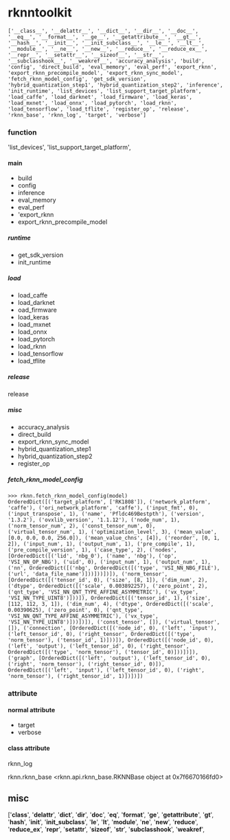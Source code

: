 # rknntoolkit

```
['__class__', '__delattr__', '__dict__', '__dir__', '__doc__', '__eq__', '__format__', '__ge__', '__getattribute__', '__gt__', '__hash__', '__init__', '__init_subclass__', '__le__', '__lt__', '__module__', '__ne__', '__new__', '__reduce__', '__reduce_ex__', '__repr__', '__setattr__', '__sizeof__', '__str__', '__subclasshook__', '__weakref__', 'accuracy_analysis', 'build', 'config', 'direct_build', 'eval_memory', 'eval_perf', 'export_rknn', 'export_rknn_precompile_model', 'export_rknn_sync_model', 'fetch_rknn_model_config', 'get_sdk_version', 'hybrid_quantization_step1', 'hybrid_quantization_step2', 'inference', 'init_runtime', 'list_devices', 'list_support_target_platform', 'load_caffe', 'load_darknet', 'load_firmware', 'load_keras', 'load_mxnet', 'load_onnx', 'load_pytorch', 'load_rknn', 'load_tensorflow', 'load_tflite', 'register_op', 'release', 'rknn_base', 'rknn_log', 'target', 'verbose']
```



### function

'list_devices', 
'list_support_target_platform', 



#### main

- build
- config
- inference
- eval_memory
- eval_perf
- 'export_rknn
- export_rknn_precompile_model

##### runtime

- get_sdk_version
- init_runtime

##### load

- load_caffe
- load_darknet
- oad_firmware
- load_keras
- load_mxnet
- load_onnx
- load_pytorch
- load_rknn
- load_tensorflow
- load_tflite

##### release

release

##### misc

- accuracy_analysis
- direct_build
- export_rknn_sync_model
- hybrid_quantization_step1
- hybrid_quantization_step2
- register_op



##### fetch_rknn_model_config

```
>>> rknn.fetch_rknn_model_config(model)
OrderedDict([('target_platform', ['RK1808']), ('network_platform', 'caffe'), ('ori_network_platform', 'caffe'), ('input_fmt', 0), ('input_transpose', 1), ('name', 'Pfldc469Bestpth'), ('version', '1.3.2'), ('ovxlib_version', '1.1.12'), ('node_num', 1), ('norm_tensor_num', 2), ('const_tensor_num', 0), ('virtual_tensor_num', 1), ('optimization_level', 3), ('mean_value', [0.0, 0.0, 0.0, 256.0]), ('mean_value_chns', [4]), ('reorder', [0, 1, 2]), ('input_num', 1), ('output_num', 1), ('pre_compile', 1), ('pre_compile_version', 1), ('case_type', 2), ('nodes', [OrderedDict([('lid', 'nbg_0'), ('name', 'nbg'), ('op', 'VSI_NN_OP_NBG'), ('uid', 0), ('input_num', 1), ('output_num', 1), ('nn', OrderedDict([('nbg', OrderedDict([('type', 'VSI_NN_NBG_FILE'), ('url', 'data_file_name')]))]))])]), ('norm_tensor', [OrderedDict([('tensor_id', 0), ('size', [8, 1]), ('dim_num', 2), ('dtype', OrderedDict([('scale', 0.003892257), ('zero_point', 2), ('qnt_type', 'VSI_NN_QNT_TYPE_AFFINE_ASYMMETRIC'), ('vx_type', 'VSI_NN_TYPE_UINT8')]))]), OrderedDict([('tensor_id', 1), ('size', [112, 112, 3, 1]), ('dim_num', 4), ('dtype', OrderedDict([('scale', 0.00390625), ('zero_point', 0), ('qnt_type', 'VSI_NN_QNT_TYPE_AFFINE_ASYMMETRIC'), ('vx_type', 'VSI_NN_TYPE_UINT8')]))])]), ('const_tensor', []), ('virtual_tensor', []), ('connection', [OrderedDict([('node_id', 0), ('left', 'input'), ('left_tensor_id', 0), ('right_tensor', OrderedDict([('type', 'norm_tensor'), ('tensor_id', 1)]))]), OrderedDict([('node_id', 0), ('left', 'output'), ('left_tensor_id', 0), ('right_tensor', OrderedDict([('type', 'norm_tensor'), ('tensor_id', 0)]))])]), ('graph', [OrderedDict([('left', 'output'), ('left_tensor_id', 0), ('right', 'norm_tensor'), ('right_tensor_id', 0)]), OrderedDict([('left', 'input'), ('left_tensor_id', 0), ('right', 'norm_tensor'), ('right_tensor_id', 1)])])])
```

### attribute

#### normal attribute

- target
- verbose

#### class attribute

rknn_log

rknn.rknn_base
<rknn.api.rknn_base.RKNNBase object at 0x7f6670166fd0>



## misc

['__class__', '__delattr__', '__dict__', '__dir__', '__doc__', '__eq__', '__format__', '__ge__', '__getattribute__', '__gt__', '__hash__', '__init__', '__init_subclass__', '__le__', '__lt__', '__module__', '__ne__', '__new__', '__reduce__', '__reduce_ex__', '__repr__', '__setattr__', '__sizeof__', '__str__', '__subclasshook__', '__weakref__', 


